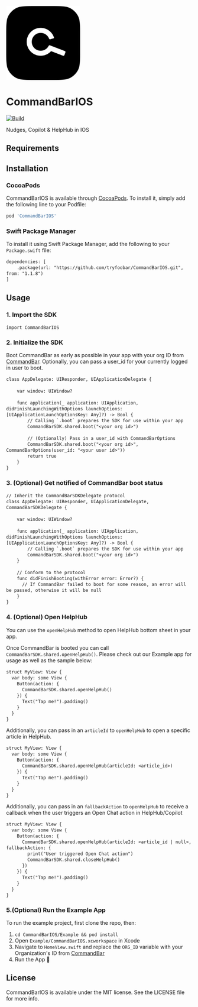 <img src="docs/img/CommandBar.png" alt="CommandBar Logo" width="200" height="200">

# CommandBarIOS

[![Build](https://github.com/tryfoobar/CommandBarIOS/actions/workflows/ci.yml/badge.svg)](https://github.com/tryfoobar/CommandBarIOS/actions/workflows/ci.yml)

Nudges, Copilot & HelpHub in IOS

## Requirements

## Installation

### CocoaPods

CommandBarIOS is available through [CocoaPods](https://cocoapods.org). To install
it, simply add the following line to your Podfile:

```ruby
pod 'CommandBarIOS'
```

### Swift Package Manager

To install it using Swift Package Manager, add the following to your `Package.swift` file:

```
dependencies: [
    .package(url: "https://github.com/tryfoobar/CommandBarIOS.git", from: "1.1.8")
]
```

## Usage

### 1. Import the SDK

```
import CommandBarIOS
```

### 2. Initialize the SDK

Boot CommandBar as early as possible in your app with your org ID from [CommandBar](https://mobile.commandbar.com). Optionally, you can pass a user_id for your currently logged in user to boot.

```
class AppDelegate: UIResponder, UIApplicationDelegate {

    var window: UIWindow?

    func application(_ application: UIApplication, didFinishLaunchingWithOptions launchOptions: [UIApplicationLaunchOptionsKey: Any]?) -> Bool {
        // Calling `.boot` prepares the SDK for use within your app
        CommandBarSDK.shared.boot("<your org id>")

        // (Optionally) Pass in a user_id with CommandBarOptions
        CommandBarSDK.shared.boot("<your org id>", CommandBarOptions(user_id: "<your user id>"))
        return true
    }
}
```

### 3. (Optional) Get notified of CommandBar boot status

```
// Inherit the CommandBarSDKDelegate protocol
class AppDelegate: UIResponder, UIApplicationDelegate, CommandBarSDKDelegate {

    var window: UIWindow?

    func application(_ application: UIApplication, didFinishLaunchingWithOptions launchOptions: [UIApplicationLaunchOptionsKey: Any]?) -> Bool {
        // Calling `.boot` prepares the SDK for use within your app
        CommandBarSDK.shared.boot("<your org id>")
    }

    // Conform to the protocol
    func didFinishBooting(withError error: Error?) {
      // If CommandBar failed to boot for some reason, an error will be passed, otherwise it will be null
    }
}
```

### 4. (Optional) Open HelpHub

You can use the `openHelpHub` method to open HelpHub bottom sheet in your app.

Once CommandBar is booted you can call `CommandBarSDK.shared.openHelpHub()`. Please check out our Example app for usage as well as the sample below:

```
struct MyView: View {
  var body: some View {
    Button(action: {
      CommandBarSDK.shared.openHelpHub()
    }) {
      Text("Tap me!").padding()
    }
  }
}
```

Additionally, you can pass in an `articleId` to `openHelpHub` to open a specific article in HelpHub.

```
struct MyView: View {
  var body: some View {
    Button(action: {
      CommandBarSDK.shared.openHelpHub(articleId: <article_id>)
    }) {
      Text("Tap me!").padding()
    }
  }
}
```

Additionally, you can pass in an `fallbackAction` to `openHelpHub` to receive a callback when the user triggers an Open Chat action in HelpHub/Copilot

```
struct MyView: View {
  var body: some View {
    Button(action: {
      CommandBarSDK.shared.openHelpHub(articleId: <article_id | null>, fallbackAction: {
        print("User triggered Open Chat action")
        CommandBarSDK.shared.closeHelpHub()
      })
    }) {
      Text("Tap me!").padding()
    }
  }
}
```

### 5.(Optional) Run the Example App

To run the example project, first clone the repo, then:

1. `cd CommandBarIOS/Example && pod install`
2. Open `Example/CommandBarIOS.xcworkspace` in Xcode
3. Navigate to `HomeView.swift` and replace the `ORG_ID` variable with your Organization's ID from [CommandBar](https://mobile.commandbar.com)
4. Run the App 🎉

## License

CommandBarIOS is available under the MIT license. See the LICENSE file for more info.
